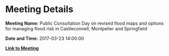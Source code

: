 # Meeting Details

**Meeting Name:** Public Consultation Day on revised flood maps and options for managing flood risk in Castleconnell, Montpelier and Springfield

**Date and Time:** 2017-03-23 14:00:00

**[Link to Meeting](https://www.limerick.ie/council/whats-on/public-consultation-day-revised-flood-maps-and-options-managing-flood-risk)**
